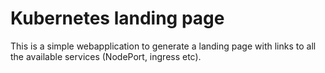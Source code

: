 # Kubernetes landing page

This is a simple webapplication to generate a landing page with links to all the available services (NodePort, ingress etc).
